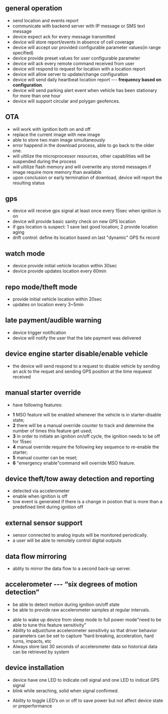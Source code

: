 ## general operation
+ send location and events report
+ communicate with backend server with IP message or SMS text message
+ device expect ack for every message transmitted
+ device will store report/events in absence of cell coverage
+ device will accept usr provided configurable parameter values(in range specified)
+ device provide preset values for user configurable parameter
+ device will ack every remote command received from user
+ device will respond to request for location with a location report
+ device will allow server to update/change configuration
+ device will send daily heartbeat location report --- **frequency based on configuration**.
+ device will send parking alert event when vehicle has been stationary for more
than one hour
+ device will support circular and polygan geofences.

## OTA
+ will work with ignition both on and off
+ replace the current image with new image
+ able to store two main image simultaneously
+ error happend in the download process, able to go back to the older one.
+ will ultilize the microprocessor resources, other capabilities will be suspended
during the process
+ will ultilize flash memory and will overwrite any stored messages if image require more memory
than available
+ upon conclusion or early termination of download, device will report the resulting status

## gps
+ device will receive gps signal at least once every 15sec when ignition is on
+ device will provide basic sanity check on new GPS location
+ if gps location is suspect:
1 save last good location; 2 provide location aging
+ drift control: define its location based on last "dynamic" GPS fix record

## watch mode
+ device provide initial vehicle location within 30sec
+ device provide updates location every 60min

## repo mode/theft mode
+ provide initial vehicle location within 20sec
+ updates on location every 3~5min

## late payment/audible warning
+ device trigger notification
+ device will notify the user that the late payment was delivered

## device engine starter disable/enable vehicle
+ the device will send respond to a request to disable vehicle by sending an ack
to the requet and sending GPS position at the time requeest received

## manual starter override
* have following features:
 + **1** MSO feature will be enabled whenever the vehicle is in starter-disable state;
 + **2** there will be a manual override counter to track and determine the number of
 times this feature get used;
 + **3** in order to initiate an ignition on/off cycle, the ignition needs to be off
 for 15sec
 + **4** manual override require the following key sequence to re-enable the starter;
 + **5** manual counter can be reset;
 + **6** "emergency enable"command will override MSO feature.

## device theft/tow away detection and reporting
+ detected via accelerometer
+ enable when ignition is off
+ tow event is generated if there is a change in postion that is more than a predefined
limit during ignition off

## external sensor support
+ sensor connected to analog inputs will be monitored periodically.
+ a user will be able to remotely control digital outputs

## data flow mirroring
+ ablity to mirror the data flow to a second back-up server.

## accelerometer --- “six degrees of motion detection”
+ be able to detect motion during ignition on/off state
+ be able to provide raw accelerometer samples at regular intervals.
* able to wake up device from sleep mode to full power mode"need to be able to tune this feature sensitivity"
* Ability to adjust/tune accelerometer sensitivity so that driver behavior parameters can be set to capture “hard breaking, acceleration, hard turns, impacts, etc
* Always store last 30 seconds of accelerometer data so historical data can be retrieved by system

## device installation
+ device have one LED to indicate cell signal and one LED to indicat GPS signal
+ blink while seraching, solid when signal confirmed.
* Ability to toggle LED’s on or off to save power but not affect device state or preperformance
